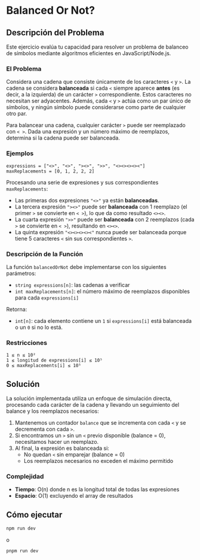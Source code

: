 # Balanced Or Not?

## Descripción del Problema

Este ejercicio evalúa tu capacidad para resolver un problema de balanceo de símbolos mediante algoritmos eficientes en JavaScript/Node.js.

### El Problema

Considera una cadena que consiste únicamente de los caracteres `<` y `>`. La cadena se considera **balanceada** si cada `<` siempre aparece **antes** (es decir, a la izquierda) de un carácter `>` correspondiente. Estos caracteres no necesitan ser adyacentes. Además, cada `<` y `>` actúa como un par único de símbolos, y ningún símbolo puede considerarse como parte de cualquier otro par.

Para balancear una cadena, cualquier carácter `>` puede ser reemplazado con `< >`. Dada una expresión y un número máximo de reemplazos, determina si la cadena puede ser balanceada.

### Ejemplos

```
expressions = ["<>", "<>", "><>", ">>", "<><><><><"]
maxReplacements = [0, 1, 2, 2, 2]
```

Procesando una serie de expresiones y sus correspondientes `maxReplacements`:
* Las primeras dos expresiones `"<>"` ya están **balanceadas**.
* La tercera expresión `"><>"` puede ser **balanceada** con 1 reemplazo (el primer `>` se convierte en `< >`), lo que da como resultado `<><>`.
* La cuarta expresión `">>"` puede ser **balanceada** con 2 reemplazos (cada `>` se convierte en `< >`), resultando en `<><>`.
* La quinta expresión `"<><><><><"` nunca puede ser balanceada porque tiene 5 caracteres `<` sin sus correspondientes `>`.

### Descripción de la Función

La función `balancedOrNot` debe implementarse con los siguientes parámetros:
- `string expressions[n]`: las cadenas a verificar
- `int maxReplacements[n]`: el número máximo de reemplazos disponibles para cada `expressions[i]`

Retorna:
- `int[n]`: cada elemento contiene un `1` si `expressions[i]` está balanceada o un `0` si no lo está.

### Restricciones

```
1 ≤ n ≤ 10²
1 ≤ longitud de expressions[i] ≤ 10⁵
0 ≤ maxReplacements[i] ≤ 10⁵
```

## Solución

La solución implementada utiliza un enfoque de simulación directa, procesando cada carácter de la cadena y llevando un seguimiento del balance y los reemplazos necesarios:

1. Mantenemos un contador `balance` que se incrementa con cada `<` y se decrementa con cada `>`.
2. Si encontramos un `>` sin un `<` previo disponible (balance = 0), necesitamos hacer un reemplazo.
3. Al final, la expresión es balanceada si:
   - No quedan `<` sin emparejar (balance = 0)
   - Los reemplazos necesarios no exceden el máximo permitido

### Complejidad

- **Tiempo**: O(n) donde n es la longitud total de todas las expresiones
- **Espacio**: O(1) excluyendo el array de resultados

## Cómo ejecutar

```bash
npm run dev
```
o

```bash
pnpm run dev
```